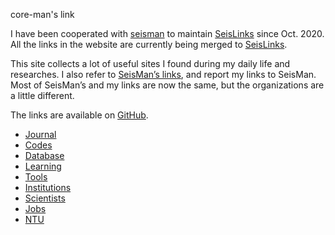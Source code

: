 
core-man's link

I have been cooperated with [seisman](https://github.com/seisman) to maintain [SeisLinks](https://link.seisman.info/) since Oct. 2020. All the links in the website are currently being merged to [SeisLinks](https://link.seisman.info/).

This site collects a lot of useful sites I found during my daily life and researches. I also refer to [SeisMan’s links](https://link.seisman.info/), and report my links to SeisMan. Most of SeisMan’s and my links are now the same, but the organizations are a little different.

The links are available on [GitHub](https://github.com/core-man/link).

- [Journal](content/post/journals/index.md)
- [Codes](content/post/codes/index.md)
- [Database](content/post/database/index.md)
- [Learning](content/post/learning/index.md)
- [Tools](content/post/tools/index.md)
- [Institutions](content/post/institutions/index.md)
- [Scientists](content/post/scientists/index.md)
- [Jobs](content/post/jobs/index.md)
- [NTU](content/post/ntu/index.md)


